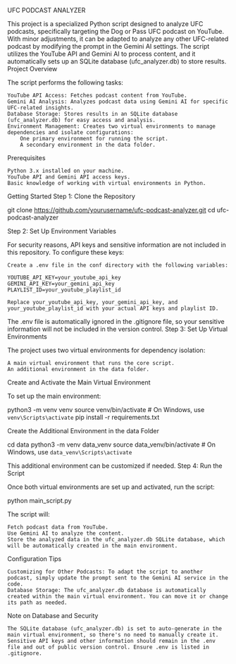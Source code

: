 UFC PODCAST ANALYZER

This project is a specialized Python script designed to analyze UFC podcasts, specifically targeting the Dog or Pass UFC podcast on YouTube. With minor adjustments, it can be adapted to analyze any other UFC-related podcast by modifying the prompt in the Gemini AI settings. The script utilizes the YouTube API and Gemini AI to process content, and it automatically sets up an SQLite database (ufc_analyzer.db) to store results.
Project Overview

The script performs the following tasks:

    YouTube API Access: Fetches podcast content from YouTube.
    Gemini AI Analysis: Analyzes podcast data using Gemini AI for specific UFC-related insights.
    Database Storage: Stores results in an SQLite database (ufc_analyzer.db) for easy access and analysis.
    Environment Management: Creates two virtual environments to manage dependencies and isolate configurations:
        One primary environment for running the script.
        A secondary environment in the data folder.

Prerequisites

    Python 3.x installed on your machine.
    YouTube API and Gemini API access keys.
    Basic knowledge of working with virtual environments in Python.

Getting Started
Step 1: Clone the Repository

git clone https://github.com/yourusername/ufc-podcast-analyzer.git
cd ufc-podcast-analyzer

Step 2: Set Up Environment Variables

For security reasons, API keys and sensitive information are not included in this repository. To configure these keys:

    Create a .env file in the conf directory with the following variables:

    YOUTUBE_API_KEY=your_youtube_api_key
    GEMINI_API_KEY=your_gemini_api_key
    PLAYLIST_ID=your_youtube_playlist_id

    Replace your_youtube_api_key, your_gemini_api_key, and your_youtube_playlist_id with your actual API keys and playlist ID.

The .env file is automatically ignored in the .gitignore file, so your sensitive information will not be included in the version control.
Step 3: Set Up Virtual Environments

The project uses two virtual environments for dependency isolation:

    A main virtual environment that runs the core script.
    An additional environment in the data folder.

Create and Activate the Main Virtual Environment

To set up the main environment:

python3 -m venv venv
source venv/bin/activate  # On Windows, use `venv\Scripts\activate`
pip install -r requirements.txt

Create the Additional Environment in the data Folder

cd data
python3 -m venv data_venv
source data_venv/bin/activate  # On Windows, use `data_venv\Scripts\activate`

This additional environment can be customized if needed.
Step 4: Run the Script

Once both virtual environments are set up and activated, run the script:

python main_script.py

The script will:

    Fetch podcast data from YouTube.
    Use Gemini AI to analyze the content.
    Store the analyzed data in the ufc_analyzer.db SQLite database, which will be automatically created in the main environment.

Configuration Tips

    Customizing for Other Podcasts: To adapt the script to another podcast, simply update the prompt sent to the Gemini AI service in the code.
    Database Storage: The ufc_analyzer.db database is automatically created within the main virtual environment. You can move it or change its path as needed.

Note on Database and Security

    The SQLite database (ufc_analyzer.db) is set to auto-generate in the main virtual environment, so there's no need to manually create it.
    Sensitive API keys and other information should remain in the .env file and out of public version control. Ensure .env is listed in .gitignore.
